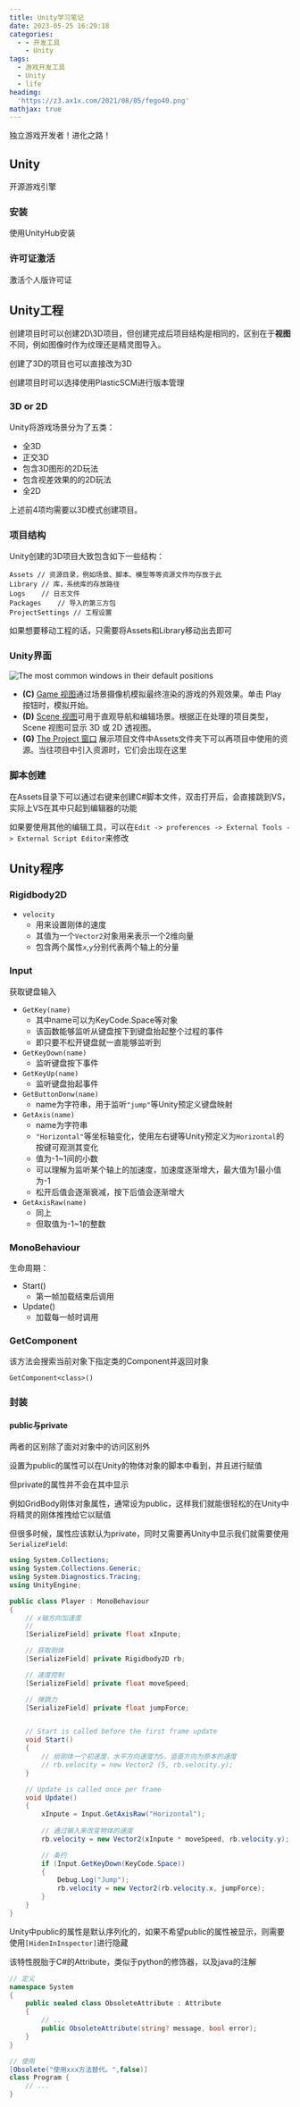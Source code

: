 ```yaml
---
title: Unity学习笔记
date: 2023-05-25 16:29:18
categories:
  - - 开发工具
    - Unity
tags:
  - 游戏开发工具
  - Unity
  - life
headimg:
  'https://z3.ax1x.com/2021/08/05/fego40.png'
mathjax: true
---
```

独立游戏开发者！进化之路！

<!-- more -->

## Unity

开源游戏引擎

### 安装

使用UnityHub安装

### 许可证激活

激活个人版许可证

## Unity工程

创建项目时可以创建2D\3D项目，但创建完成后项目结构是相同的，区别在于**视图**不同，例如图像时作为纹理还是精灵图导入。

创建了3D的项目也可以直接改为3D

创建项目时可以选择使用PlasticSCM进行版本管理

### 3D or 2D

Unity将游戏场景分为了五类：

- 全3D
- 正交3D
- 包含3D图形的2D玩法
- 包含视差效果的的2D玩法
- 全2D

上述前4项均需要以3D模式创建项目。

### 项目结构

Unity创建的3D项目大致包含如下一些结构：

```
Assets // 资源目录，例如场景、脚本、模型等等资源文件均存放于此
Library	// 库，系统库的存放路径
Logs	// 日志文件
Packages	// 导入的第三方包
ProjectSettings	// 工程设置
```

如果想要移动工程的话，只需要将Assets和Library移动出去即可

### Unity界面

![The most common windows in their default positions](https://docs.unity3d.com/cn/current/uploads/Main/using-editor-window.png)

- **(C)** [Game 视图](https://docs.unity3d.com/cn/current/Manual/GameView.html)通过场景摄像机模拟最终渲染的游戏的外观效果。单击 Play 按钮时，模拟开始。
- **(D)** [Scene 视图](https://docs.unity3d.com/cn/current/Manual/UsingTheSceneView.html)可用于直观导航和编辑场景。根据正在处理的项目类型，Scene 视图可显示 3D 或 2D 透视图。
- **(G)** [The Project 窗口](https://docs.unity3d.com/cn/current/Manual/ProjectView.html) 展示项目文件中Assets文件夹下可以再项目中使用的资源。当往项目中引入资源时，它们会出现在这里

### 脚本创建

在Assets目录下可以通过右键来创建C#脚本文件，双击打开后，会直接跳到VS，实际上VS在其中只起到编辑器的功能

如果要使用其他的编辑工具，可以在`Edit -> proferences -> External Tools -> External Script Editor`来修改

## Unity程序

### Rigidbody2D

- `velocity`
  - 用来设置刚体的速度
  - 其值为一个`Vector2`对象用来表示一个2维向量
  - 包含两个属性`x`,`y`分别代表两个轴上的分量

### Input

获取键盘输入

- `GetKey(name)`
  - 其中name可以为KeyCode.Space等对象
  - 该函数能够监听从键盘按下到键盘抬起整个过程的事件
  - 即只要不松开键盘就一直能够监听到
- `GetKeyDown(name)`
  - 监听键盘按下事件
- `GetKeyUp(name)`
  - 监听键盘抬起事件
- `GetButtonDonw(name)`
  - name为字符串，用于监听`"jump"`等Unity预定义键盘映射
- `GetAxis(name)`
  - name为字符串
  - `"Horizontal"`等坐标轴变化，使用左右键等Unity预定义为`Horizontal`的按键可观测其变化
  - 值为-1~1间的小数
  - 可以理解为监听某个轴上的加速度，加速度逐渐增大，最大值为1最小值为-1
  - 松开后值会逐渐衰减，按下后值会逐渐增大
- `GetAxisRaw(name)`
  - 同上
  - 但取值为-1~1的整数

### MonoBehaviour

生命周期：

- Start()
  - 第一帧加载结束后调用
- Update()
  - 加载每一帧时调用

### GetComponent

该方法会搜索当前对象下指定类的Component并返回对象

`GetComponent<class>()`

### 封装

#### public与private

两者的区别除了面对对象中的访问区别外

设置为public的属性可以在Unity的物体对象的脚本中看到，并且进行赋值

但private的属性并不会在其中显示

例如GridBody刚体对象属性，通常设为public，这样我们就能很轻松的在Unity中将精灵的刚体推拽给它以赋值

但很多时候，属性应该默认为private，同时又需要再Unity中显示我们就需要使用`SerializeField`:

```c#
using System.Collections;
using System.Collections.Generic;
using System.Diagnostics.Tracing;
using UnityEngine;

public class Player : MonoBehaviour
{
    // x轴方向加速度
    // 
    [SerializeField] private float xInpute;

    // 获取刚体
    [SerializeField] private Rigidbody2D rb;

    // 速度控制
    [SerializeField] private float moveSpeed;

    // 弹跳力
    [SerializeField] private float jumpForce;


    // Start is called before the first frame update
    void Start()
    {
        // 给刚体一个初速度，水平方向速度为5，竖直方向为原本的速度
        // rb.velocity = new Vector2 (5, rb.velocity.y);
    }

    // Update is called once per frame
    void Update()
    {
        xInpute = Input.GetAxisRaw("Horizontal");
        
        // 通过输入来改变物体的速度
        rb.velocity = new Vector2(xInpute * moveSpeed, rb.velocity.y);

        // 条约
        if (Input.GetKeyDown(KeyCode.Space))
        {
            Debug.Log("Jump");
            rb.velocity = new Vector2(rb.velocity.x, jumpForce);
        }
    }
}
```

Unity中public的属性是默认序列化的，如果不希望public的属性被显示，则需要使用`[HidenInInspector]`进行隐藏

该特性脱胎于C#的Attribute，类似于python的修饰器，以及java的注解

```c#
// 定义
namespace System
{
    public sealed class ObsoleteAttribute : Attribute
    {
    	// ...
    	public ObsoleteAttribute(string? message, bool error);
    }
}

// 使用
[Obsolete("使用xxx方法替代。",false)] 
class Program {
	// ...
}
```

